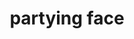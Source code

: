 ---
layout: smileys&emotion
title: partying face
emoji: partying_face
permalink: 🥳.html
image: assets/img/3moji/partying_face.png
---